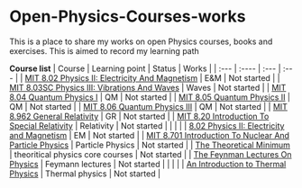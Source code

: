 # Open-Physics-Courses-works
This is a place to share my works on open Physics courses, books and exercises. This is aimed to record my learning path

**Course list**
| Course      | Learning point | Status     | Works	|
| :---        | :----          | :---       | :---	|
| [MIT 8.02 Physics II: Electricity And Magnetism](https://ocw.mit.edu/courses/8-02-physics-ii-electricity-and-magnetism-spring-2019/)      | E&M | Not started     |
| [MIT 8.03SC Physics III: Vibrations And Waves](https://ocw.mit.edu/courses/8-03sc-physics-iii-vibrations-and-waves-fall-2016/)      | Waves | Not started     |
| [MIT 8.04 Quantum Physics I](https://ocw.mit.edu/courses/8-04-quantum-physics-i-spring-2016/)      | QM | Not started     |
| [MIT 8.05 Quantum Physics II](https://ocw.mit.edu/courses/8-05-quantum-physics-ii-fall-2013/)      | QM | Not started     |
| [MIT 8.06 Quantum Physics III](https://ocw.mit.edu/courses/8-06-quantum-physics-iii-spring-2018/)      | QM | Not started     |
| [MIT 8.962 General Relativity](https://ocw.mit.edu/courses/8-962-general-relativity-spring-2020/)	|	GR	|	Not started	|
| [MIT 8.20 Introduction To Special Relativity](https://ocw.mit.edu/courses/8-20-introduction-to-special-relativity-january-iap-2021/)      | Relativity | Not started     |
| | |
| [8.02 Physics II: Electricity and Magnetism](https://www.youtube.com/playlist?list=PLUdYlQf0_sSsfcNOPSNPQKHDhSjTJATPu)	|	EM	|	Not started	|
| [MIT 8.701 Introduction To Nuclear And Particle Physics](https://ocw.mit.edu/courses/8-701-introduction-to-nuclear-and-particle-physics-fall-2020/)      | Particle Physics | Not started     |
| [The Theoretical Minimum](https://theoreticalminimum.com/)	|	theoritical physics core courses	|	Not started	|
| [The Feynman Lectures On Physics](https://www.feynmanlectures.caltech.edu/)	|	Feymann lectures	|	Not started	|
| | |
| [An Introduction to Thermal Physics](https://www.amazon.com/Introduction-Thermal-Physics-Daniel-Schroeder/dp/0192895540)	|	Thermal physics	|	Not started	|
